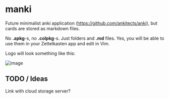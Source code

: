 # manki
Future minimalist anki application (https://github.com/ankitects/anki), but cards are stored as markdown files.

No **.apkg**-s, no **.colpkg**-s. Just folders and **.md** files. Yes, you will be able to use them in your Zettelkasten app and edit in Vim.

Logo will look something like this:

![image](https://user-images.githubusercontent.com/101004736/159734026-34ef55cf-956f-4760-bca3-44a6db1d30ff.png)

## TODO / Ideas
Link with cloud storage server?
